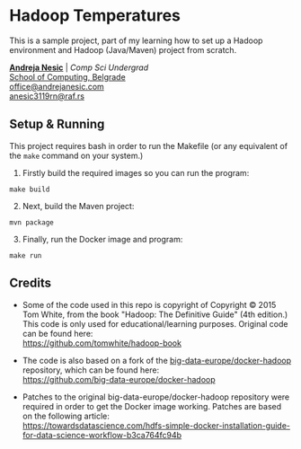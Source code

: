 # Hadoop Temperatures

This is a sample project, part of my learning how to set up a Hadoop environment and Hadoop (Java/Maven) project from scratch.

[**Andreja Nesic**](https://www.linkedin.com/in/andreja-nesic/) | _Comp Sci Undergrad_ <br>
[School of Computing, Belgrade](https://www.linkedin.com/school/racunarski-fakultet/) <br>
office@andrejanesic.com <br>
anesic3119rn@raf.rs

## Setup & Running

This project requires bash in order to run the Makefile (or any equivalent of the `make` command on your system.)

1. Firstly build the required images so you can run the program:

```shell
make build
```

2. Next, build the Maven project:

```shell
mvn package
```

3. Finally, run the Docker image and program:

```shell
make run
```

## Credits

* Some of the code used in this repo is copyright of Copyright © 2015 Tom White, from the book "Hadoop: The Definitive Guide" (4th edition.) This code is only used for educational/learning purposes. Original code can be found here: <br>
https://github.com/tomwhite/hadoop-book

* The code is also based on a fork of the [big-data-europe/docker-hadoop](https://github.com/big-data-europe/docker-hadoop) repository, which can be found here: <br>
https://github.com/big-data-europe/docker-hadoop

* Patches to the original big-data-europe/docker-hadoop repository were required in order to get the Docker image working. Patches are based on the following article: <br>
https://towardsdatascience.com/hdfs-simple-docker-installation-guide-for-data-science-workflow-b3ca764fc94b